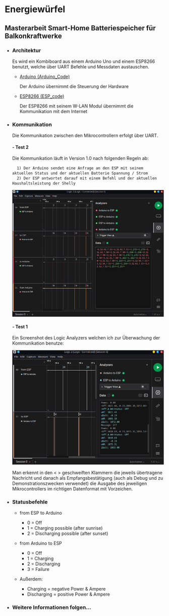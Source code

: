 # Energiewürfel

## Masterarbeit Smart-Home Batteriespeicher für Balkonkraftwerke

- ### Architektur

    Es wird ein Kombiboard aus einem Arduino Uno und einem ESP8266 benutzt, welche über UART Befehle und Messdaten austauschen.

    - [Arduino (Arduino_Code)](https://github.com/PaulusElektrus/EnergyCube-Arduino)

        Der Arduino übernimmt die Steuerung der Hardware

    - [ESP8266 (ESP_code)](https://github.com/PaulusElektrus/EnergyCube-ESP)

        Der ESP8266 mit seinem W-LAN Modul übernimmt die Kommunikation mit dem Internet

- ### Kommunikation

    Die Kommunikation zwischen den Mikrocontrollern erfolgt über UART. 

    #### - Test 2

    Die Kommunikation läuft in Version 1.0 nach folgenden Regeln ab:

        1) Der Arduino sendet eine Anfrage an den ESP mit seinem aktuellen Status und der aktuellen Batterie Spannung / Strom
        2) Der ESP antwortet darauf mit einem Befehl und der aktuellen Haushaltsleistung der Shelly
    
    ![Screenshot](Arduino_ESP_Communication_Advanced.png)


    #### - Test 1

    Ein Screenshot des Logic Analyzers welchen ich zur Überwachung der Kommunikation benutze:

    ![Screenshot](Arduino_ESP_Communication.png)
    
    Man erkennt in den < > geschweiften Klammern die jeweils übertragene Nachricht und danach als Empfangsbestätigung (auch als Debug und zu Demonstrationszwecken verwendet) die Ausgabe des jeweiligen Mikrocontrollers im richtigen Datenformat mit Vorzeichen.

- ### Statusbefehle

    - from ESP to Arduino
        - 0 = Off
        - 1 = Charging possible (after sunrise)
        - 2 = Discharging possible (after sunset)

    - from Arduino to ESP
        - 0 = Off
        - 1 = Charging
        - 2 = Discharging
        - 3 = Failure

    - Außerdem:
        - Charging = negative Power & Ampere
        - Discharging = positive Power & Ampere

- ### Weitere Informationen folgen...